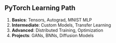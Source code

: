 ## PyTorch Learning Path

1. **Basics**: Tensors, Autograd, MNIST MLP
2. **Intermediate**: Custom Models, Transfer Learning
3. **Advanced**: Distributed Training, Optimization
4. **Projects**: GANs, BNNs, Diffusion Models
